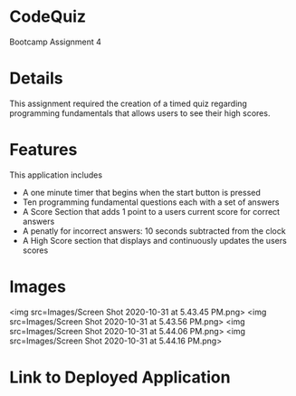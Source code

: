 # CodeQuiz
Bootcamp Assignment 4

# Details
This assignment required the creation of a timed quiz regarding programming fundamentals that allows users to see their high scores.

# Features
This application includes
- A one minute timer that begins when the start button is pressed
- Ten programming fundamental questions each with a set of answers 
- A Score Section that adds 1 point to a users current score for correct answers 
- A penatly for incorrect answers: 10 seconds subtracted from the clock 
- A High Score section that displays and continuously updates the users scores 

# Images 
<img src=Images/Screen Shot 2020-10-31 at 5.43.45 PM.png>
<img src=Images/Screen Shot 2020-10-31 at 5.43.56 PM.png>
<img src=Images/Screen Shot 2020-10-31 at 5.44.06 PM.png>
<img src=Images/Screen Shot 2020-10-31 at 5.44.16 PM.png>

# Link to Deployed Application
